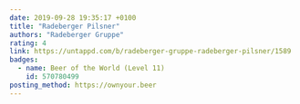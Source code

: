 ```yaml
---
date: 2019-09-28 19:35:17 +0100
title: "Radeberger Pilsner"
authors: "Radeberger Gruppe"
rating: 4
link: https://untappd.com/b/radeberger-gruppe-radeberger-pilsner/1589
badges:
  - name: Beer of the World (Level 11)
    id: 570780499
posting_method: https://ownyour.beer
---
```

